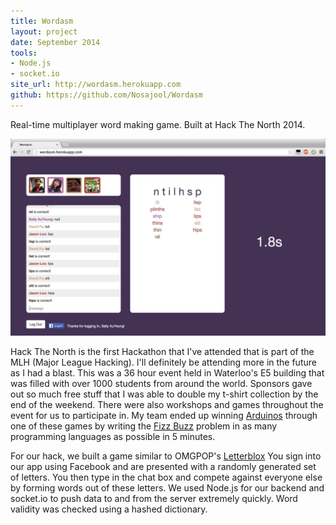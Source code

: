 ```yaml
---
title: Wordasm
layout: project
date: September 2014
tools:
- Node.js
- socket.io
site_url: http://wordasm.herokuapp.com
github: https://github.com/Nosajool/Wordasm
---
```

Real-time multiplayer word making game. Built at Hack The North 2014.

![Wordasm](/assets/images/projects/wordasm.png)

Hack The North is the first Hackathon that I've attended that is part of the MLH (Major League Hacking). I'll definitely be attending more in the future as I had a blast. This was a 36 hour event held in Waterloo's E5 building that was filled with over 1000 students from around the world. Sponsors gave out so much free stuff that I was able to double my t-shirt collection by the end of the weekend. There were also workshops and games throughout the event for us to participate in. My team ended up winning [Arduinos](http://www.arduino.cc) through one of these games by writing the [Fizz Buzz](http://en.wikipedia.org/wiki/Fizz_buzz) problem in as many programming languages as possible in 5 minutes.


For our hack, we built a game similar to OMGPOP's [Letterblox](https://www.youtube.com/watch?v=-G-kR892Ekg) You sign into our app using Facebook and are presented with a randomly generated set of letters. You then type in the chat box and compete against everyone else by forming words out of these letters. We used Node.js for our backend and socket.io to push data to and from the server extremely quickly. Word validity was checked using a hashed dictionary.
